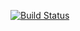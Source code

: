 [![Build Status](https://travis-ci.org/AndranikMikhailyan/ticket-manager.svg?branch=master)](https://travis-ci.org/AndranikMikhailyan/ticket-manager)


